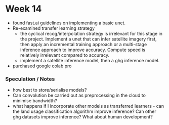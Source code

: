 # Week 14

- found fast.ai guidelines on implementing a basic unet. 
- Re-examined transfer learning strategy
  - the cyclical recog/interpolation strategy is irrelevant for this stage in the project. Implement a unet that can infer satellite imagery first, then apply an incremental training approach or a multi-stage inference approach to improve accuracy. Compute speed is relatively irrelevant compared to accuracy. 
  - implement a satellite inference model, then a ghg inference model. 
- purchased google colab pro

### Speculation / Notes
- how best to store/serialise models? 
- Can convolution be carried out as preprocessing in the cloud to minimise bandwidth?
- what happens if I incorporate other models as transferred learners - can the land usage classification algorithm improve inference? Can other ghg datasets improve inference? What about human development?
